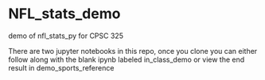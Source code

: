 # NFL_stats_demo
demo of nfl_stats_py for CPSC 325

There are two jupyter notebooks in this repo, once you clone you can either follow along with the blank ipynb labeled in_class_demo or view the end result in demo_sports_reference
